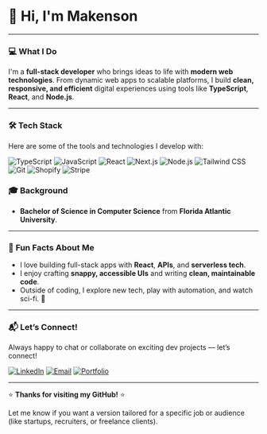 # 👋 Hi, I'm Makenson

---

### 💻 **What I Do**

I'm a **full-stack developer** who brings ideas to life with **modern web technologies**. From dynamic web apps to scalable platforms, I build **clean, responsive, and efficient** digital experiences using tools like **TypeScript**, **React**, and **Node.js**.

---

### 🛠️ **Tech Stack**

Here are some of the tools and technologies I develop with:

![TypeScript](https://img.shields.io/badge/-TypeScript-3178C6?style=flat\&logo=typescript\&logoColor=white)
![JavaScript](https://img.shields.io/badge/-JavaScript-F7DF1E?style=flat\&logo=javascript\&logoColor=black)
![React](https://img.shields.io/badge/-React-20232A?style=flat\&logo=react\&logoColor=61DAFB)
![Next.js](https://img.shields.io/badge/-Next.js-000000?style=flat\&logo=next.js\&logoColor=white)
![Node.js](https://img.shields.io/badge/-Node.js-339933?style=flat\&logo=node.js\&logoColor=white)
![Tailwind CSS](https://img.shields.io/badge/-Tailwind_CSS-06B6D4?style=flat\&logo=tailwind-css\&logoColor=white)
![Git](https://img.shields.io/badge/-Git-F05032?style=flat\&logo=git\&logoColor=white)
![Shopify](https://img.shields.io/badge/-Shopify-7AB55C?style=flat\&logo=shopify\&logoColor=white)
![Stripe](https://img.shields.io/badge/-Stripe-008CDD?style=flat\&logo=stripe\&logoColor=white)

### 🎓 **Background**

* **Bachelor of Science in Computer Science** from **Florida Atlantic University**.

---

### 🎨 **Fun Facts About Me**

* I love building full-stack apps with **React**, **APIs**, and **serverless tech**.
* I enjoy crafting **snappy, accessible UIs** and writing **clean, maintainable code**.
* Outside of coding, I explore new tech, play with automation, and watch sci-fi. 🚀

---

### 📬 **Let’s Connect!**

Always happy to chat or collaborate on exciting dev projects — let’s connect!

[![LinkedIn](https://img.shields.io/badge/-LinkedIn-0A66C2?style=flat\&logo=linkedin\&logoColor=white)](https://www.linkedin.com/in/makenson-noel/)
[![Email](https://img.shields.io/badge/-Email-D14836?style=flat\&logo=gmail\&logoColor=white)](mailto:makensoninoel@gmail.com)
[![Portfolio](https://img.shields.io/badge/-Portfolio-FF7139?style=flat\&logo=firefox\&logoColor=white)](https://www.makenson.com/)

---

⭐ **Thanks for visiting my GitHub!** ⭐

Let me know if you want a version tailored for a specific job or audience (like startups, recruiters, or freelance clients).
